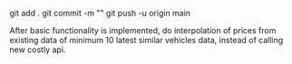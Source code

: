 git add .
git commit -m ""
git push -u origin main

After basic functionality is implemented, do interpolation of prices from existing data of minimum 10 latest similar vehicles data, instead of calling new costly api.